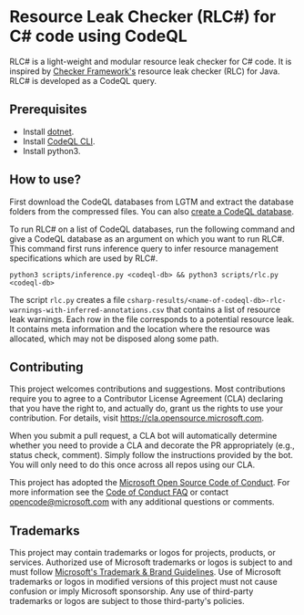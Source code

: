 # Resource Leak Checker (RLC#) for C# code using CodeQL

RLC# is a light-weight and modular resource leak checker for C# code. It is inspired by [Checker Framework's](https://checkerframework.org/) resource leak checker (RLC) for Java.
RLC# is developed as a CodeQL query.

## Prerequisites


- Install [dotnet](https://dotnet.microsoft.com/en-us/download).
- Install [CodeQL CLI](https://docs.github.com/en/code-security/codeql-cli/using-the-codeql-cli/getting-started-with-the-codeql-cli#checking-out-the-codeql-source-code-directly).
- Install python3.

## How to use?

First download the CodeQL databases from LGTM and extract the database folders from the compressed files. You can also [create a CodeQL database](https://docs.github.com/en/code-security/codeql-cli/using-the-codeql-cli/creating-codeql-databases).

To run RLC# on a list of CodeQL databases, run the following command and give a CodeQL database as an argument on which you want to run RLC#. This command first runs inference query to infer resource management specifications which are used by RLC#.
```python3
python3 scripts/inference.py <codeql-db> && python3 scripts/rlc.py <codeql-db>
```

The script `rlc.py` creates a file `csharp-results/<name-of-codeql-db>-rlc-warnings-with-inferred-annotations.csv` that contains a list of resource leak warnings. Each row in the file corresponds to a potential resource leak. It contains meta information and the location where the resource was allocated, which may not be disposed along some path.

## Contributing

This project welcomes contributions and suggestions.  Most contributions require you to agree to a
Contributor License Agreement (CLA) declaring that you have the right to, and actually do, grant us
the rights to use your contribution. For details, visit https://cla.opensource.microsoft.com.

When you submit a pull request, a CLA bot will automatically determine whether you need to provide
a CLA and decorate the PR appropriately (e.g., status check, comment). Simply follow the instructions
provided by the bot. You will only need to do this once across all repos using our CLA.

This project has adopted the [Microsoft Open Source Code of Conduct](https://opensource.microsoft.com/codeofconduct/).
For more information see the [Code of Conduct FAQ](https://opensource.microsoft.com/codeofconduct/faq/) or
contact [opencode@microsoft.com](mailto:opencode@microsoft.com) with any additional questions or comments.

## Trademarks

This project may contain trademarks or logos for projects, products, or services. Authorized use of Microsoft 
trademarks or logos is subject to and must follow 
[Microsoft's Trademark & Brand Guidelines](https://www.microsoft.com/en-us/legal/intellectualproperty/trademarks/usage/general).
Use of Microsoft trademarks or logos in modified versions of this project must not cause confusion or imply Microsoft sponsorship.
Any use of third-party trademarks or logos are subject to those third-party's policies.

